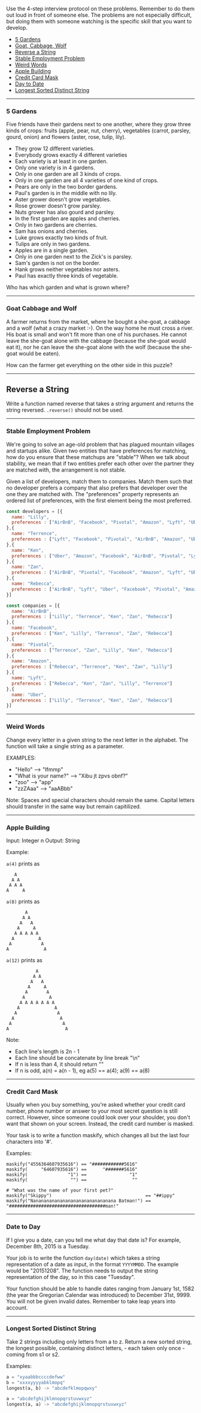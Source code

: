 Use the 4-step interview protocol on these problems. Remember to do them out loud in front of someone else. The problems are not especially difficult, but doing them with someone watching is the specific skill that you want to develop.

* [5 Gardens](#5-gardens)
* [Goat, Cabbage, Wolf](#goat-cabbage-and-wolf)
* [Reverse a String](#reverse-a-string)
* [Stable Employment Problem](#stable-employment-problem)
* [Weird Words](#weird-words)
* [Apple Building](#apple-building)
* [Credit Card Mask](#credit-card-mask)
* [Day to Date](#day-to-date)
* [Longest Sorted Distinct String](#longest-sorted-distinct-string)

---

### 5 Gardens

Five friends have their gardens next to one another, where they grow three kinds of crops: fruits (apple, pear, nut, cherry), vegetables (carrot, parsley, gourd, onion) and flowers (aster, rose, tulip, lily).

* They grow 12 different varieties.
* Everybody grows exactly 4 different varieties
* Each variety is at least in one garden.
* Only one variety is in 4 gardens.
* Only in one garden are all 3 kinds of crops.
* Only in one garden are all 4 varieties of one kind of crops.
* Pears are only in the two border gardens.
* Paul's garden is in the middle with no lily.
* Aster grower doesn't grow vegetables.
* Rose grower doesn't grow parsley.
* Nuts grower has also gourd and parsley.
* In the first garden are apples and cherries.
* Only in two gardens are cherries.
* Sam has onions and cherries.
* Luke grows exactly two kinds of fruit.
* Tulips are only in two gardens.
* Apples are in a single garden.
* Only in one garden next to the Zick's is parsley.
* Sam's garden is not on the border.
* Hank grows neither vegetables nor asters.
* Paul has exactly three kinds of vegetable.

Who has which garden and what is grown where?

---

### Goat Cabbage and Wolf

A farmer returns from the market, where he bought a she-goat, a cabbage and a wolf (what a crazy market :-). On the way home he must cross a river. His boat is small and won't fit more than one of his purchases. He cannot leave the she-goat alone with the cabbage (because the she-goat would eat it), nor he can leave the she-goat alone with the wolf (because the she-goat would be eaten).

How can the farmer get everything on the other side in this puzzle?

---

## Reverse a String

Write a function named reverse that takes a string argument and returns the string reversed. `.reverse()` should not be used.

---

### Stable Employment Problem

We're going to solve an age-old problem that has plagued mountain villages and startups alike. Given two entities that have preferences for matching, how do you ensure that these matchups are "stable"? When we talk about stability, we mean that if two entities prefer each other over the partner they are matched with, the arrangement is not stable.

Given a list of developers, match them to companies. Match them such that no developer prefers a company that also prefers that developer over the one they are matched with. The "preferences" property represents an ordered list of preferences, with the first element being the most preferred.

```js
const developers = [{
  name: "Lilly",
  preferences : ["AirBnB", "Facebook", "Pivotal", "Amazon", "Lyft", "Uber"]
},{
  name: "Terrence",
  preferences : ["Lyft", "Facebook", "Pivotal", "AirBnB", "Amazon", "Uber"]
},{
  name: "Ken",
  preferences : ["Uber", "Amazon", "Facebook", "AirBnB", "Pivotal", "Lyft"]
},{
  name: "Zan",
  preferences : ["AirBnB", "Pivotal", "Facebook", "Amazon", "Lyft", "Uber"]
},{
  name: "Rebecca",
  preferences : ["AirBnB", "Lyft", "Uber", "Facebook", "Pivotal", "Amazon"]
}]

const companies = [{
  name: "AirBnB",
  preferences : ["Lilly", "Terrence", "Ken", "Zan", "Rebecca"]
},{
  name: "Facebook",
  preferences : ["Ken", "Lilly", "Terrence", "Zan", "Rebecca"]
},{
  name: "Pivotal",
  preferences : ["Terrence", "Zan", "Lilly", "Ken", "Rebecca"]
},{
  name: "Amazon",
  preferences : ["Rebecca", "Terrence", "Ken", "Zan", "Lilly"]
},{
  name: "Lyft",
  preferences : ["Rebecca", "Ken", "Zan", "Lilly", "Terrence"]
},{
  name: "Uber",
  preferences : ["Lilly", "Terrence", "Ken", "Zan", "Rebecca"]
}]
```

---

### Weird Words

Change every letter in a given string to the next letter in the alphabet. The function will take a single string as a parameter.

EXAMPLES:

* "Hello" --> "Ifmmp"
* "What is your name?" --> "Xibu jt zpvs obnf?"
* "zoo" --> "app"
* "zzZAaa" --> "aaABbb"

Note: Spaces and special characters should remain the same. Capital letters should transfer in the same way but remain capitilized. 

---

### Apple Building

Input: Integer n
Output: String

Example:

`a(4)` prints as

```
   A   
  A A  
 A A A 
A     A
```

`a(8)` prints as

```
       A       
      A A      
     A   A     
    A     A    
   A A A A A   
  A         A  
 A           A 
A             A
```

`a(12)` prints as

```
           A           
          A A          
         A   A         
        A     A        
       A       A       
      A         A      
     A A A A A A A     
    A             A    
   A               A   
  A                 A  
 A                   A 
A                     A
```

Note:

* Each line's length is 2n - 1
* Each line should be concatenate by line break "\n"
* If n is less than 4, it should return ""
* If n is odd, a(n) = a(n - 1), eg a(5) == a(4); a(9) == a(8)

---

### Credit Card Mask

Usually when you buy something, you're asked whether your credit card number, phone number or answer to your most secret question is still correct. However, since someone could look over your shoulder, you don't want that shown on your screen. Instead, the credit card number is masked.

Your task is to write a function maskify, which changes all but the last four characters into '#'.

Examples:

```
maskify("4556364607935616") == "############5616"
maskify(     "64607935616") ==      "#######5616"
maskify(               "1") ==                "1"
maskify(                "") ==                 ""

# "What was the name of your first pet?"
maskify("Skippy")                                   == "##ippy"
maskify("Nananananananananananananananana Batman!") == "####################################man!"
```

---

### Date to Day

If I give you a date, can you tell me what day that date is? For example, December 8th, 2015 is a Tuesday.

Your job is to write the function `day(date)` which takes a string representation of a date as input, in the format 
`YYYYMMDD`. The example would be "20151208". The function needs to output the string representation of the day, so in this case "Tuesday".

Your function should be able to handle dates ranging from January 1st, 1582 (the year the Gregorian Calendar was introduced) to December 31st, 9999. You will not be given invalid dates. Remember to take leap years into account.

---

### Longest Sorted Distinct String

Take 2 strings including only letters from a to z. Return a new sorted string, the longest possible, containing distinct letters, - each taken only once - coming from s1 or s2.

Examples:

```py
a = "xyaabbbccccdefww"
b = "xxxxyyyyabklmopq"
longest(a, b) -> "abcdefklmopqwxy"

a = "abcdefghijklmnopqrstuvwxyz"
longest(a, a) -> "abcdefghijklmnopqrstuvwxyz"
```
